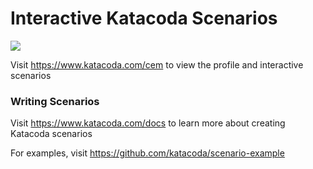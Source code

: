 # Interactive Katacoda Scenarios

[![](http://shields.katacoda.com/katacoda/cem/count.svg)](https://www.katacoda.com/cem "Get your profile on Katacoda.com")

Visit https://www.katacoda.com/cem to view the profile and interactive scenarios

### Writing Scenarios
Visit https://www.katacoda.com/docs to learn more about creating Katacoda scenarios

For examples, visit https://github.com/katacoda/scenario-example
